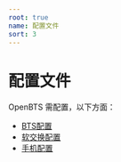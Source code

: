 ```yaml
---
root: true
name: 配置文件
sort: 3
---
```


# 配置文件
OpenBTS 需配置，以下方面：

- [BTS配置](btsconf.md)
- [软交换配置](pbxconf.md)
- [手机配置](phoneconf.md)
